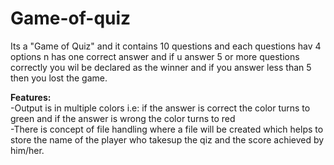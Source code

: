 # Game-of-quiz

Its a "Game of Quiz" and it contains 10 questions and each questions hav 4 options n has one correct answer and if u answer 5 or more questions correctly you wil be declared as the winner and if you answer less than 5 then you lost the game.


**Features:** <br>
 -Output is in multiple colors i.e: if the answer is correct the color turns to green and if the answer is wrong the color turns to red <br>
 -There is concept of file handling where a file will be created which helps to store the name of the player who takesup the qiz and the score achieved by him/her.

